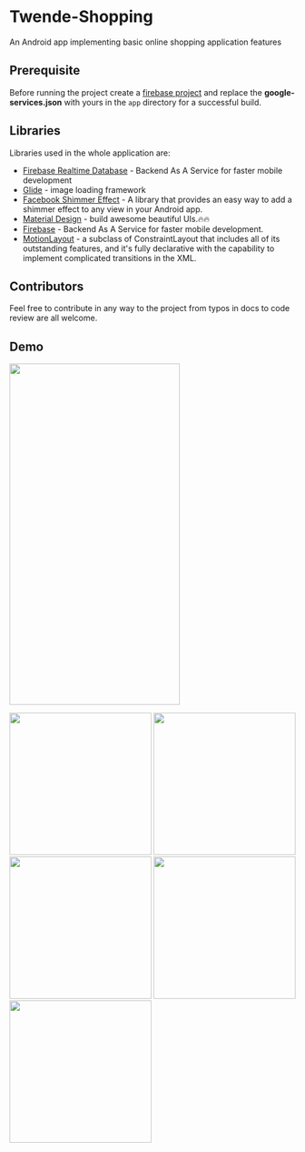 # Twende-Shopping


An Android app implementing basic online shopping application features 

## Prerequisite

Before running the project create a [firebase project](https://firebase.google.com/) 
and replace the **google-services.json** with yours in the `app` directory for a successful build. 

## Libraries

Libraries used in the whole application are:

- [Firebase Realtime Database](https://firebase.google.com/docs/database/android/start) - Backend As A Service for faster mobile development
- [Glide](https://github.com/bumptech/glide) - image loading framework  
- [Facebook Shimmer Effect](https://github.com/facebook/shimmer-android) - A library that provides an easy way to add a shimmer effect to any view in your Android app.
- [Material Design](https://material.io/develop/android/docs/getting-started/) - build awesome beautiful UIs.🔥🔥
- [Firebase](https://firebase.google.com/) - Backend As A Service for faster mobile development.
- [MotionLayout](https://developer.android.com/training/constraint-layout) -  a subclass of ConstraintLayout that includes all of its outstanding features, and it's fully declarative with the capability to implement complicated transitions in the XML.
  
## Contributors

Feel free to contribute in any way to the project from typos in docs to code review are all welcome.

## Demo

<img src="https://github.com/JoelKanyi/Twende-Shopping/blob/master/screenshots/demo.gif" height="600" width="300"/>

<p float="left">
  <img src="screenshots/Screenshot_20201024-182540.png" width=250/>
  <img src="screenshots/Screenshot_20201018-190502.png" width=250/>
  <img src="screenshots/Screenshot_20201024-182600.png" width=250/>
  <img src="screenshots/Screenshot_20201024-182915.png" width=250/>
  <img src="screenshots/Screenshot_20201024-182624.png" width=250/>
  </p>
